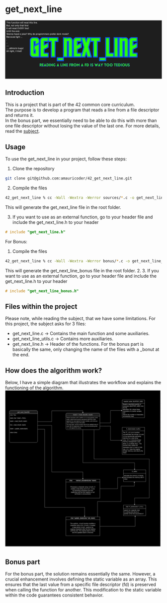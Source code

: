 # get_next_line

![Banner](gnl_banner.png "banner get next line")

## Introduction
This is a project that is part of the 42 common core curriculum.  
The purpose is to develop a program that reads a line from a file descriptor and returns it.  
In the bonus part, we essentially need to be able to do this with more than one file descriptor without losing the value of the last one.
For more details, read the [subject](subject/subject.pdf).

## Usage

To use the get_next_line in your project, follow these steps:
1. Clone the repository
```bash
git clone git@github.com:amauricoder/42_get_next_line.git
```
2. Compile the files
```bash
42_get_next_line % cc -Wall -Wextra -Werror sources/*.c -o get_next_line 
```
This will generate the get_next_line file in the root folder.

3. If you want to use as an external function, go to your header file and include the get_next_line.h to your header
```C
# include "get_next_line.h"
```

For Bonus:
1. Compile the files
```bash
42_get_next_line % cc -Wall -Wextra -Werror bonus/*.c -o get_next_line_bonus 
```
This will generate the get_next_line_bonus file in the root folder.
2. 3. If you want to use as an external function, go to your header file and include the get_next_line.h to your header
```C
# include "get_next_line_bonus.h"
```

## Files within the project
Please note, while reading the subject, that we have some limitations.
For this project, the subject asks for 3 files:
- get_next_line.c -> Contains the main function and some auxiliaries.
- get_next_line_utils.c -> Contains more auxiliaries.
- get_next_line.h -> Header of the functions.
For the bonus part is basically the same, only changing the name of the files with a _bonut at the end.

## How does the algorithm work?
Below, I have a simple diagram that illustrates the workflow and explains the functioning of the algorithm.
![Workflow](workflow.jpg)

## Bonus part
For the bonus part, the solution remains essentially the same. However, a crucial enhancement involves defining the static variable as an array. This ensures that the last value from a specific file descriptor (fd) is preserved when calling the function for another. This modification to the static variable within the code guarantees consistent behavior.
